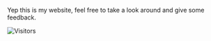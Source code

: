 Yep this is my website, feel free to take a look around and give some feedback.

![Visitors](https://img.shields.io/github/watchers/mwang840/maxwangdev?label=WebsiteVisitors&logoColor=red&style=social)
